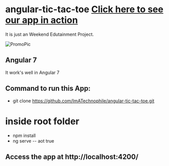 # angular-tic-tac-toe [Click here to see our app in action](https://imatechnophile.github.io/angular-tic-tac-toe/)

It is just an Weekend Edutainment Project. 

![PromoPic](https://user-images.githubusercontent.com/35361302/84090289-fb43a580-aa0e-11ea-9976-2ad3502ed507.JPG)

## Angular 7

It work's well in Angular 7

## Command to run this App:
* git clone https://github.com/ImATechnophile/angular-tic-tac-toe.git
# inside root folder
* npm install
* ng serve -- aot true

## Access the app at http://localhost:4200/
